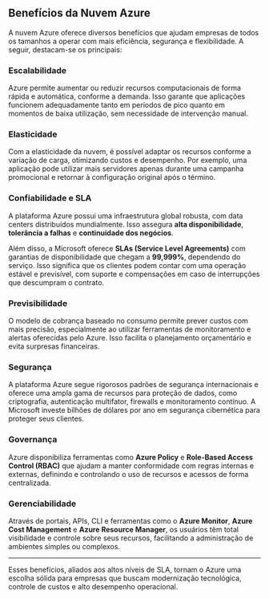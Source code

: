 ## Benefícios da Nuvem Azure

A nuvem Azure oferece diversos benefícios que ajudam empresas de todos os tamanhos a operar com mais eficiência, segurança e flexibilidade. A seguir, destacam-se os principais:

### Escalabilidade

Azure permite aumentar ou reduzir recursos computacionais de forma rápida e automática, conforme a demanda. Isso garante que aplicações funcionem adequadamente tanto em períodos de pico quanto em momentos de baixa utilização, sem necessidade de intervenção manual.

### Elasticidade

Com a elasticidade da nuvem, é possível adaptar os recursos conforme a variação de carga, otimizando custos e desempenho. Por exemplo, uma aplicação pode utilizar mais servidores apenas durante uma campanha promocional e retornar à configuração original após o término.

### Confiabilidade e SLA

A plataforma Azure possui uma infraestrutura global robusta, com data centers distribuídos mundialmente. Isso assegura **alta disponibilidade**, **tolerância a falhas** e **continuidade dos negócios**. 

Além disso, a Microsoft oferece **SLAs (Service Level Agreements)** com garantias de disponibilidade que chegam a **99,999%**, dependendo do serviço. Isso significa que os clientes podem contar com uma operação estável e previsível, com suporte e compensações em caso de interrupções que descumpram o contrato.

### Previsibilidade

O modelo de cobrança baseado no consumo permite prever custos com mais precisão, especialmente ao utilizar ferramentas de monitoramento e alertas oferecidas pelo Azure. Isso facilita o planejamento orçamentário e evita surpresas financeiras.

### Segurança

A plataforma Azure segue rigorosos padrões de segurança internacionais e oferece uma ampla gama de recursos para proteção de dados, como criptografia, autenticação multifator, firewalls e monitoramento contínuo. A Microsoft investe bilhões de dólares por ano em segurança cibernética para proteger seus clientes.

### Governança

Azure disponibiliza ferramentas como **Azure Policy** e **Role-Based Access Control (RBAC)** que ajudam a manter conformidade com regras internas e externas, definindo e controlando o uso de recursos e acessos de forma centralizada.

### Gerenciabilidade

Através de portais, APIs, CLI e ferramentas como o **Azure Monitor**, **Azure Cost Management** e **Azure Resource Manager**, os usuários têm total visibilidade e controle sobre seus recursos, facilitando a administração de ambientes simples ou complexos.

---

Esses benefícios, aliados aos altos níveis de SLA, tornam o Azure uma escolha sólida para empresas que buscam modernização tecnológica, controle de custos e alto desempenho operacional.
